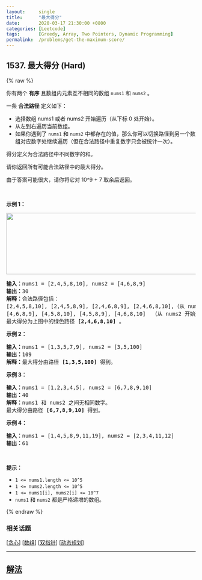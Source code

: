 ```yaml
---
layout:     single
title:      "最大得分"
date:       2020-03-17 21:30:00 +0800
categories: [Leetcode]
tags:       [Greedy, Array, Two Pointers, Dynamic Programming]
permalink:  /problems/get-the-maximum-score/
---
```


## 1537. 最大得分 (Hard)

{% raw %}

<p>你有两个 <strong>有序</strong>&nbsp;且数组内元素互不相同的数组&nbsp;<code>nums1</code> 和&nbsp;<code>nums2</code>&nbsp;。</p>

<p>一条&nbsp;<strong>合法路径</strong>&nbsp;定义如下：</p>

<ul>
	<li>选择数组 nums1 或者 nums2 开始遍历（从下标 0 处开始）。</li>
	<li>从左到右遍历当前数组。</li>
	<li>如果你遇到了 <code>nums1</code>&nbsp;和 <code>nums2</code>&nbsp;中都存在的值，那么你可以切换路径到另一个数组对应数字处继续遍历（但在合法路径中重复数字只会被统计一次）。</li>
</ul>

<p>得分定义为合法路径中不同数字的和。</p>

<p>请你返回所有可能合法路径中的最大得分。</p>

<p>由于答案可能很大，请你将它对 10^9 + 7 取余后返回。</p>

<p>&nbsp;</p>

<p><strong>示例 1：</strong></p>

<p><strong><img alt="" src="https://assets.leetcode-cn.com/aliyun-lc-upload/uploads/2020/08/02/sample_1_1893.png" style="height: 163px; width: 538px;"></strong></p>

<pre><strong>输入：</strong>nums1 = [2,4,5,8,10], nums2 = [4,6,8,9]
<strong>输出：</strong>30
<strong>解释：</strong>合法路径包括：
[2,4,5,8,10], [2,4,5,8,9], [2,4,6,8,9], [2,4,6,8,10],（从 nums1 开始遍历）
[4,6,8,9], [4,5,8,10], [4,5,8,9], [4,6,8,10]  （从 nums2 开始遍历）
最大得分为上图中的绿色路径 <strong>[2,4,6,8,10]</strong>&nbsp;。
</pre>

<p><strong>示例 2：</strong></p>

<pre><strong>输入：</strong>nums1 = [1,3,5,7,9], nums2 = [3,5,100]
<strong>输出：</strong>109
<strong>解释：</strong>最大得分由路径 <strong>[1,3,5,100]</strong> 得到。
</pre>

<p><strong>示例 3：</strong></p>

<pre><strong>输入：</strong>nums1 = [1,2,3,4,5], nums2 = [6,7,8,9,10]
<strong>输出：</strong>40
<strong>解释：</strong>nums1 和 nums2 之间无相同数字。
最大得分由路径 <strong>[6,7,8,9,10]</strong> 得到。
</pre>

<p><strong>示例 4：</strong></p>

<pre><strong>输入：</strong>nums1 = [1,4,5,8,9,11,19], nums2 = [2,3,4,11,12]
<strong>输出：</strong>61
</pre>

<p>&nbsp;</p>

<p><strong>提示：</strong></p>

<ul>
	<li><code>1 &lt;= nums1.length &lt;= 10^5</code></li>
	<li><code>1 &lt;= nums2.length &lt;= 10^5</code></li>
	<li><code>1 &lt;= nums1[i], nums2[i] &lt;= 10^7</code></li>
	<li><code>nums1</code> 和&nbsp;<code>nums2</code>&nbsp;都是严格递增的数组。</li>
</ul>

{% endraw %}

### 相关话题
  [[贪心](https://github.com/awesee/leetcode/tree/main/tag/greedy/README.md)]
  [[数组](https://github.com/awesee/leetcode/tree/main/tag/array/README.md)]
  [[双指针](https://github.com/awesee/leetcode/tree/main/tag/two-pointers/README.md)]
  [[动态规划](https://github.com/awesee/leetcode/tree/main/tag/dynamic-programming/README.md)]

---

## [解法](https://github.com/awesee/leetcode/tree/main/problems/get-the-maximum-score)
